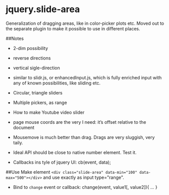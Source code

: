 # jquery.slide-area

Generalization of dragging areas, like in color-picker plots etc. Moved out to the separate plugin to make it possible to use in different places.

##Notes
* 2-dim possibility
* reverse directions
* vertical sigle-direction
* similar to slidr.js, or enhancedInput.js, which is fully enriched input with any of known possibilities, like sliding etc.
* Circular, triangle sliders

* Multiple pickers, as range


* How to make Youtube video slider
* page mouse coords are the very I need: it’s offset relative to the document

* Mousemove is much better than drag. Drags are very sluggish, very taily.

* Ideal API should be close to native number element. Test it.

* Callbacks ins tyle of jquery UI: cb(event, data);

##Use
Make element `<div class="slide-area" data-min="100" data-max="500"></div>` and use exactly as input type="range".

* Bind to `change` event or callback: change(event, value1[, value2]){ … }
